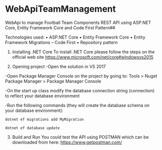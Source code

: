 # WebApiTeamManagement
WebApi to manage Football Team Components
REST API using ASP.NET Core, Entity Framework Core and Code First Pattern##

Technologies used:
•	ASP.NET Core •	Entity Framework Core •	Entity Framework Migrations – Code First •	Repository pattern

1.	Installing .NET Core
To install .NET Core please follow the steps on the official web site https://www.microsoft.com/net/core#windowsvs2015

2.	Opening project
-Open the solution in VS 2017

-Open Package Manager Console on the project by going to: Tools > Nuget Package Manager > Package Manager Console

-On the start up class modify the database connection string (connection) to reflect your database environment

-Run the following commands (they will create the database schema on your database environment):

	dotnet ef migrations add MyMigration

	dotnet ef database update
3.	Build and Run
You could test the API using POSTMAN which can be downloaded from here: https://www.getpostman.com/
